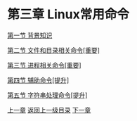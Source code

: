 # 第三章 Linux常用命令

[第一节 背景知识](verse01-background.html)

[第二节 文件和目录相关命令[重要]](verse02-00-index.html)

[第三节 进程相关命令[重要]](verse03-00-index.html)

[第四节 辅助命令[提升]](verse04-00-index.html)

[第五节 字符串处理命令[提升]](verse05-00-index.html)

[上一章](../chapter02/index.html)&nbsp;[返回上一级目录](../index.html)&nbsp;[下一章](../chapter04/index.html)

